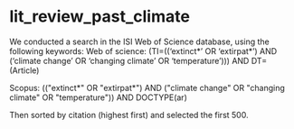 # lit_review_past_climate

We conducted a search in the ISI Web of Science database, using the following keywords: 
Web of science: (TI=((‘extinct*’ OR ‘extirpat*’) AND (‘climate change’ OR ‘changing climate’ OR ‘temperature’))) AND DT=(Article)

Scopus: (("extinct*" OR "extirpat*") AND ("climate change" OR "changing climate" OR "temperature")) AND DOCTYPE(ar)

Then sorted by citation (highest first) and selected the first 500. 



